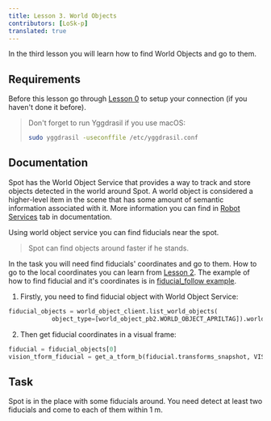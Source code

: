 ```yaml
---
title: Lesson 3. World Objects
contributors: [LoSk-p]
translated: true
---
```


In the third lesson you will learn how to find World Objects and go to them.

## Requirements

Before this lesson go through [Lesson 0](/docs/spot-lesson0) to setup your connection (if you haven't done it before).

> Don't forget to run Yggdrasil if you use macOS:
> ```bash
> sudo yggdrasil -useconffile /etc/yggdrasil.conf
> ```

## Documentation

Spot has the World Object Service that provides a way to track and store objects detected in the world around Spot. A world object is considered a higher-level item in the scene that has some amount of semantic information associated with it. More information you can find in [Robot Services](https://dev.bostondynamics.com/docs/concepts/robot_services#world-object) tab in documentation.

Using world object service you can find fiducials near the spot. 

> Spot can find objects around faster if he stands.

In the task you will need find fiducials' coordinates and go to them. How to go to the local coordinates you can learn from [Lesson 2](/docs/spot-lesson2). The example of how to find fiducial and it's coordinates is in [fiducial_follow example](https://github.com/boston-dynamics/spot-sdk/blob/7ce5c5f31f4e1e45e9ff4be29fb097e258b75919/python/examples/fiducial_follow/fiducial_follow.py).

1. Firstly, you need to find fiducial object with World Object Service:
```python
fiducial_objects = world_object_client.list_world_objects(
            object_type=[world_object_pb2.WORLD_OBJECT_APRILTAG]).world_objects
```
2. Then get fiducial coordinates in a visual frame:
```python
fiducial = fiducial_objects[0]
vision_tform_fiducial = get_a_tform_b(fiducial.transforms_snapshot, VISION_FRAME_NAME,fiducial.apriltag_properties.frame_name_fiducial.to_proto()
```

## Task

Spot is in the place with some fiducials around. You need detect at least two fiducials and come to each of them within 1 m.


